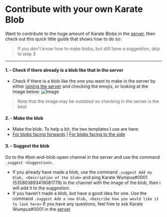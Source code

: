 # Contribute with your own Karate Blob
Want to contribute to the huge amount of Karate Blobs in the [server](join-server.md), then check out this quick little guide that shows how to do so:
> If you don't know how to make blobs, but still have a suggestion, skip to step 3
---
#### 1. - Check if there already is a blob like that in the server
- Check if there is a blob like the one you want to make in the server by either [joining the server](join-server.md) and checking the emojis, or looking at the image below:
![Image](https://karate-blobs.glitch.me/images/all-blobs.gif)
> Note that the image may be outdated so checking in the server is the best

#### 2. - Make the blob
- Make the blob. To help a bit, the two templates I use are here:
- [For blobs facing forwards](http://karate-blobs.glitch.me/images/GI-F.png) | [For blobs facing to the side](http://karate-blobs.glitch.me/images/GI-S.png)

#### 3. - Suggest the blob
Go to the #bot-and-blob-spam channel in the server and use the command `.suggest <Suggestion>`.
- If you already have made a blob, use the command `.suggest Add my blob, <Description of the blob>` and ping Karate Wumpus#0001 (535803893419081779) in the channel with the image of the blob, then i will add it to the suggestion.
- If you haven’t made a blob, but have a good idea for one. Use the command `.suggest Add a new blob, <Describe how you would like it to look here>`
If you have any questions, feel free to ask Karate Wumpus#0001 in the [server](join-server.md)
